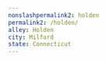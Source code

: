 ```yaml
---
﻿nonslashpermalink2: holden
permalink2: /holden/
alley: Holden
city: Milford
state: Connecticut
---
```

